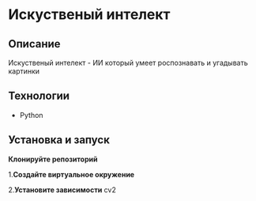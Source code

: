 # Искуственый интелект 

## Описание
Искуственый интелект - ИИ который умеет роспознавать и угадывать картинки

## Технологии
- Python

## Установка и запуск

**Клонируйте репозиторий**

1.**Создайте виртуальное окружение**

2.**Установите зависимости**
cv2
